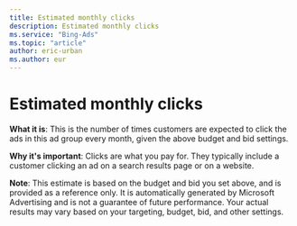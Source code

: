 ```yaml
---
title: Estimated monthly clicks
description: Estimated monthly clicks
ms.service: "Bing-Ads"
ms.topic: "article"
author: eric-urban
ms.author: eur
---
```


# Estimated monthly clicks

**What it is**: This is the number of times customers are expected to click the ads in this ad group every month, given the above budget and bid settings.

**Why it's important**: Clicks are what you pay for. They typically include a customer clicking an ad on a search results page or on a website.

**Note**: This estimate is based on the budget and bid you set above, and is provided as a reference only. It is automatically generated by Microsoft Advertising and is not a guarantee of future performance. Your actual results may vary based on your targeting, budget, bid, and other settings.


